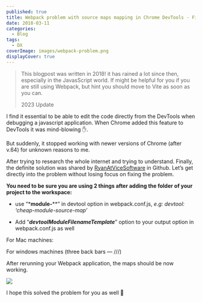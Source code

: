```yaml
---
published: true
title: Webpack problem with source maps mapping in Chrome DevTools - Fixed
date: 2018-03-11
categories:
  - Blog
tags:
  - DX
coverImage: images/webpack-problem.png
displayCover: true
---
```


> This blogpost was written in 2018! it has rained a lot since then, especially in the JavasScript world. If might be helpful for you if you are still using Webpack, but hint you should move to Vite as soon as you can.
>
> 2023 Update

I find it essential to be able to edit the code directly from the DevTools when debugging a javascript application. When Chrome added this feature to DevTools it was mind-blowing ✋.

But suddenly, it stopped working with newer versions of Chrome (after v.64) for unknown reasons to me.


After trying to research the whole internet and trying to understand. Finally, the definite solution was shared by [RyanAtViceSoftware](https://github.com/webpack/webpack/issues/6400) in Github. Let’s get directly into the problem without losing focus on fixing the problem.

**You need to be sure you are using 2 things after adding the folder of your project to the workspace:**

- use “\***module-**\*\*” in devtool option in webpack.conf.js, _e.g: devtool: ‘cheap-module-source-map’_

- Add “_**devtoolModuleFilenameTemplate**_” option to your output option in webpack.conf.js as well

For Mac machines:
<!--
```
output: {
  ...
  devtoolModuleFilenameTemplate: info =>
    'file://' + path.*resolve*(info.absoluteResourcePath).replace(/\\/g, '/'),

``` -->

For windows machines (three back bars — ///)

<!-- ```
output: {
  ...
  devtoolModuleFilenameTemplate: info =>
    'file:///' + path.*resolve*(info.absoluteResourcePath).replace(/\\/g, '/'),

``` -->

After rerunning your Webpack application, the maps should be now working.

![](./images/webpack-problem.png)

I hope this solved the problem for you as well 💛
